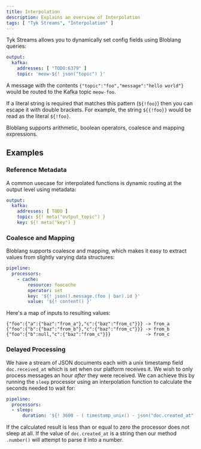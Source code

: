 ```yaml
---
title: Interpolation
description: Explains an overview of Interpolation
tags: [ "Tyk Streams", "Interpolation" ]
---
```


Tyk Streams allows you to dynamically set config fields using Bloblang queries:

```yaml
output:
  kafka:
    addresses: [ "TODO:6379" ]
    topic: 'meow-${! json("topic") }'
```

A message with the contents `{"topic":"foo","message":"hello world"}` would be routed to the Kafka topic `meow-foo`.

If a literal string is required that matches this pattern (`${!foo}`) then you can escape it with double brackets. For example, the string `${{!foo}}` would be read as the literal `${!foo}`.

<!-- //TODO:: For more in-depth details about the language [check out the docs][bloblang]. -->

Bloblang supports arithmetic, boolean operators, coalesce and mapping expressions. 

## Examples

### Reference Metadata

A common usecase for interpolated functions is dynamic routing at the output level using metadata:

```yaml
output:
  kafka:
    addresses: [ TODO ]
    topic: ${! meta("output_topic") }
    key: ${! meta("key") }
```

### Coalesce and Mapping

Bloblang supports coalesce and mapping, which makes it easy to extract values from slightly varying data structures:

```yaml
pipeline:
  processors:
    - cache:
        resource: foocache
        operator: set
        key: '${! json().message.(foo | bar).id }'
        value: '${! content() }'
```

Here's a map of inputs to resulting values:

```
{"foo":{"a":{"baz":"from_a"},"c":{"baz":"from_c"}}} -> from_a
{"foo":{"b":{"baz":"from_b"},"c":{"baz":"from_c"}}} -> from_b
{"foo":{"b":null,"c":{"baz":"from_c"}}}             -> from_c
```

### Delayed Processing

We have a stream of JSON documents each with a unix timestamp field `doc.received_at` which is set when our platform receives it. We wish to only process messages an hour _after_ they were received. We can achieve this by running the `sleep` processor using an interpolation function to calculate the seconds needed to wait for:

```yaml
pipeline:
  processors:
  - sleep:
      duration: '${! 3600 - ( timestamp_unix() - json("doc.created_at").number() ) }s'
```

If the calculated result is less than or equal to zero the processor does not sleep at all. If the value of `doc.created_at` is a string then our method `.number()` will attempt to parse it into a number.

